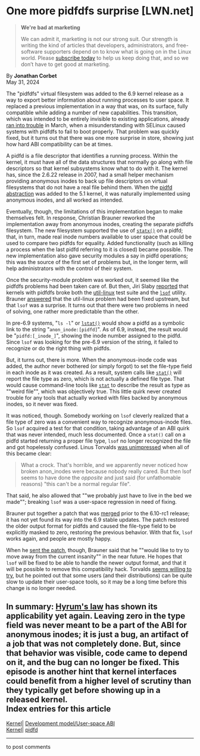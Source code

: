 # One more pidfdfs surprise [LWN.net]

> **We're bad at marketing**
> 
> We can admit it, marketing is not our strong suit. Our strength is writing the kind of articles that developers, administrators, and free-software supporters depend on to know what is going on in the Linux world. Please [subscribe today](/Promo/nsn-bad/subscribe) to help us keep doing that, and so we don’t have to get good at marketing. 

By **Jonathan Corbet**  
May 31, 2024 

The "pidfdfs" virtual filesystem was added to the 6.9 kernel release as a way to export better information about running processes to user space. It replaced a previous implementation in a way that was, on its surface, fully compatible while adding a number of new capabilities. This transition, which was intended to be entirely invisible to existing applications, already [ran into trouble](/Articles/963749/) in March, when a misunderstanding with SELinux caused systems with pidfdfs to fail to boot properly. That problem was quickly fixed, but it turns out that there was one more surprise in store, showing just how hard ABI compatibility can be at times. 

A pidfd is a file descriptor that identifies a running process. Within the kernel, it must have all of the data structures that normally go along with file descriptors so that kernel subsystems know what to do with it. The kernel has, since the 2.6.22 release in 2007, had a small helper mechanism providing anonymous inodes to back up file descriptors on virtual filesystems that do not have a real file behind them. When the [pidfd abstraction](/Articles/773459/) was added to the 5.1 kernel, it was naturally implemented using anonymous inodes, and all worked as intended. 

Eventually, though, the limitations of this implementation began to make themselves felt. In response, Christian Brauner reworked the implementation away from anonymous inodes, creating the separate pidfdfs filesystem. The new filesystem supported the use of [`statx()`](https://man7.org/linux/man-pages/man2/statx.2.html) on a pidfd; that, in turn, made real inode numbers available to user space that could be used to compare two pidfds for equality. Added functionality (such as killing a process when the last pidfd referring to it is closed) became possible. The new implementation also gave security modules a say in pidfd operations; this was the source of the first set of problems but, in the longer term, will help administrators with the control of their system. 

Once the security-module problem was worked out, it seemed like the pidfdfs problems had been taken care of. But then, Jiri Slaby [reported](https://lwn.net/ml/linux-fsdevel/210098f9-1e71-48c9-be08-7e8074ec33c1@kernel.org) that kernels with pidfdfs broke both the [util-linux](https://github.com/util-linux/util-linux) test suite and the [`lsof`](https://man7.org/linux/man-pages/man8/lsof.8.html) utility. Brauner [answered](https://lwn.net/ml/linux-fsdevel/20240515-anklopfen-ausgleichen-0d7c220b16f4@brauner) that the util-linux problem had been fixed upstream, but that `lsof` was a surprise. It turns out that there were two problems in need of solving, one rather more predictable than the other. 

In pre-6.9 systems, "`ls -l`" or [`lstat()`](https://man7.org/linux/man-pages/man2/lstat.2.html) would show a pidfd as a symbolic link to the string "`anon_inode:[pidfd]`". As of 6.9, instead, the result would be "`pidfd:[_inode_]`", showing the inode number assigned to the pidfd. Since `lsof` was looking for the pre-6.9 version of the string, it failed to recognize or do the right thing with pidfds. 

But, it turns out, there is more. When the anonymous-inode code was added, the author never bothered (or simply forgot) to set the file-type field in each inode as it was created. As a result, system calls like [`stat()`](https://man7.org/linux/man-pages/man2/stat.2.html) will report the file type as zero, which is not actually a defined file type. That would cause command-line tools like [`stat`](https://man7.org/linux/man-pages/man1/stat.1.html) to describe the result as type as ""weird file"", which was objectively true. This little quirk never created trouble for any tools that actually worked with files backed by anonymous inodes, so it never was fixed. 

It was noticed, though. Somebody working on `lsof` cleverly realized that a file type of zero was a convenient way to recognize anonymous-inode files. So `lsof` acquired a test for that condition, taking advantage of an ABI quirk that was never intended, much less documented. Once a `stat()` call on a pidfd started returning a proper file type, `lsof` no longer recognized the file and got hopelessly confused. Linus Torvalds [was unimpressed](https://lwn.net/ml/linux-fsdevel/CAHk-=whMVsvYD4-OZx20ZR6zkOPoeMckxETxtqeJP2AAhd=Lcg@mail.gmail.com) when all of this became clear: 

> What a crock. That's horrible, and we apparently never noticed how broken anon_inodes were because nobody really cared. But then lsof seems to have done the *opposite* and just said (for unfathomable reasons) "this can't be a normal regular file". 

That said, he also allowed that ""we probably just have to live in the bed we made""; breaking `lsof` was a user-space regression in need of fixing. 

Brauner put together a patch that was [merged](https://git.kernel.org/linus/db3d841ac9ed) prior to the 6.10-rc1 release; it has not yet found its way into the 6.9 stable updates. The patch restored the older output format for pidfds and caused the file-type field to be explicitly masked to zero, restoring the previous behavior. With that fix, `lsof` works again, and people are mostly happy. 

When he [sent the patch](https://lwn.net/ml/linux-fsdevel/20240521-girlanden-zehnfach-1bff7eb9218c@brauner), though, Brauner said that he ""would like to try to move away from the current insanity"" in the near future. He hopes that `lsof` will be fixed to be able to handle the newer output format, and that it will be possible to remove this compatibility hack. Torvalds [seems willing to try](https://lwn.net/ml/linux-fsdevel/CAHk-=wgt2W6jmfCc9FPB+WC09Cqo4YTmwyAeCQq6Mxkx3EjACQ@mail.gmail.com), but he pointed out that some users (and their distributions) can be quite slow to update their user-space tools, so it may be a long time before this change is no longer needed. 

In summary: [Hyrum's law](https://www.hyrumslaw.com/) has shown its applicability yet again. Leaving zero in the type field was never meant to be a part of the ABI for anonymous inodes; it is just a bug, an artifact of a job that was not completely done. But, since that behavior was visible, code came to depend on it, and the bug can no longer be fixed. This episode is another hint that kernel interfaces could benefit from a higher level of scrutiny than they typically get before showing up in a released kernel.  
Index entries for this article  
---  
[Kernel](/Kernel/Index)| [Development model/User-space ABI](/Kernel/Index#Development_model-User-space_ABI)  
[Kernel](/Kernel/Index)| [pidfd](/Kernel/Index#pidfd)  
  


* * *

to post comments 
